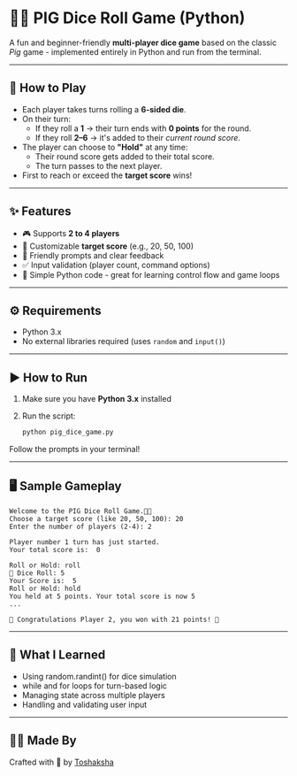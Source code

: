 # 🐷🎲 PIG Dice Roll Game (Python)

A fun and beginner-friendly **multi-player dice game** based on the classic *Pig* game - implemented entirely in Python and run from the terminal.

---

## 📖 How to Play

- Each player takes turns rolling a **6-sided die**.
- On their turn:
  - If they roll a **1** → their turn ends with **0 points** for the round.
  - If they roll **2–6** → it's added to their *current round score*.
- The player can choose to **"Hold"** at any time:
  - Their round score gets added to their total score.
  - The turn passes to the next player.
- First to reach or exceed the **target score** wins!

---

## ✨ Features

- 🎮 Supports **2 to 4 players**
- 🥇 Customizable **target score** (e.g., 20, 50, 100)
- 💬 Friendly prompts and clear feedback
- ✅ Input validation (player count, command options)
- 🐍 Simple Python code - great for learning control flow and game loops

---

## ⚙️ Requirements

- Python 3.x
- No external libraries required (uses `random` and `input()`)

---

## ▶️ How to Run

1. Make sure you have **Python 3.x** installed
2. Run the script:

    ```bash
    python pig_dice_game.py
Follow the prompts in your terminal!

---

## 🖥️ Sample Gameplay

```
Welcome to the PIG Dice Roll Game.🐷🎲
Choose a target score (like 20, 50, 100): 20
Enter the number of players (2-4): 2

Player number 1 turn has just started.
Your total score is:  0

Roll or Hold: roll
🎲 Dice Roll: 5
Your Score is:  5
Roll or Hold: hold
You held at 5 points. Your total score is now 5
...

🎉 Congratulations Player 2, you won with 21 points! 🎉
```

---

## 🎯 What I Learned

- Using random.randint() for dice simulation
- while and for loops for turn-based logic
- Managing state across multiple players
- Handling and validating user input

---

## 👨‍💻 Made By

Crafted with 🐍 by [Toshaksha](https://github.com/Toshaksha)
